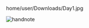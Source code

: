 
home/user/Downloads/Day1.jpg



![handnote](https://drive.google.com/file/d/14-ULwxp4Tego7MoNRiRiPquc9OznULmu/view?usp=sharing "Optional Title")